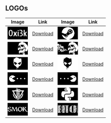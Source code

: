 LOGOs
-----
| Image | Link | Image | Link |
| --- | --- | --- | --- |
| ![](https://raw.githubusercontent.com/iiiypuk/cuboid/master/logos/0xi3k.bmp) | [Download](https://raw.githubusercontent.com/iiiypuk/cuboid/master/logos/0xi3k.bmp) | ![](https://raw.githubusercontent.com/iiiypuk/cuboid/master/logos/steam.bmp) | [Download](https://raw.githubusercontent.com/iiiypuk/cuboid/master/logos/steam.bmp) |
| ![](https://raw.githubusercontent.com/iiiypuk/cuboid/master/logos/skull_01_1.bmp) | [Download](https://raw.githubusercontent.com/iiiypuk/cuboid/master/logos/skull_01_1.bmp) | ![](https://raw.githubusercontent.com/iiiypuk/cuboid/master/logos/skull_01_2.bmp) | [Download](https://raw.githubusercontent.com/iiiypuk/cuboid/master/logos/skull_01_2.bmp) |
| ![](https://raw.githubusercontent.com/iiiypuk/cuboid/master/logos/skull_02_b.bmp) | [Download](https://raw.githubusercontent.com/iiiypuk/cuboid/master/logos/skull_02_b.bmp) | ![](https://raw.githubusercontent.com/iiiypuk/cuboid/master/logos/skull_02_w.bmp) | [Download](https://raw.githubusercontent.com/iiiypuk/cuboid/master/logos/skull_02_w.bmp) |
| ![](https://raw.githubusercontent.com/iiiypuk/cuboid/master/logos/pacman_l.bmp) | [Download](https://raw.githubusercontent.com/iiiypuk/cuboid/master/logos/pacman_l.bmp) | ![](https://raw.githubusercontent.com/iiiypuk/cuboid/master/logos/pacman_r.bmp) | [Download](https://raw.githubusercontent.com/iiiypuk/cuboid/master/logos/pacman_r.bmp) |
| ![](https://raw.githubusercontent.com/iiiypuk/cuboid/master/logos/phc.bmp) | [Download](https://raw.githubusercontent.com/iiiypuk/cuboid/master/logos/phc.bmp) | ![](https://raw.githubusercontent.com/iiiypuk/cuboid/master/logos/python.bmp) | [Download](https://raw.githubusercontent.com/iiiypuk/cuboid/master/logos/python.bmp) |
| ![](https://raw.githubusercontent.com/iiiypuk/cuboid/master/logos/smok.bmp) | [Download](https://raw.githubusercontent.com/iiiypuk/cuboid/master/logos/smok.bmp) | ![](https://raw.githubusercontent.com/iiiypuk/cuboid/master/logos/bitch_label.bmp) | [Download](https://raw.githubusercontent.com/iiiypuk/cuboid/master/logos/bitch_label.bmp) |
